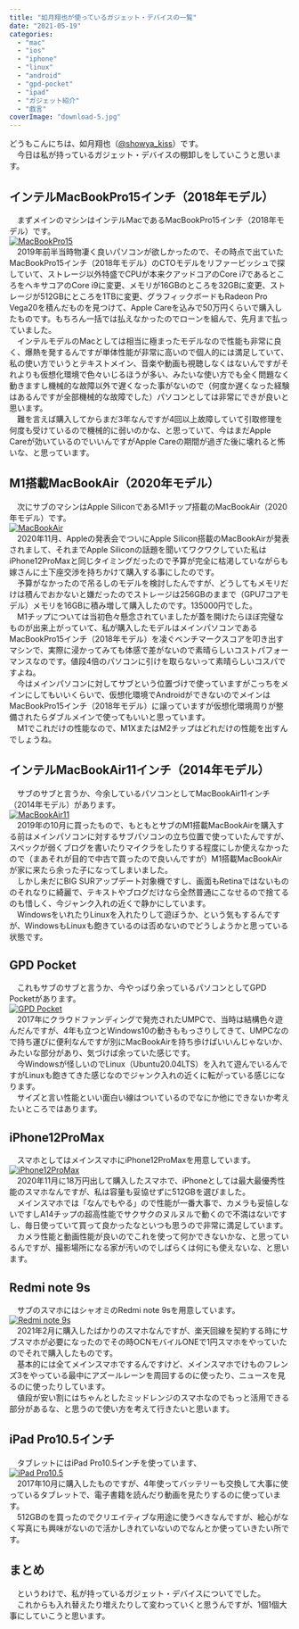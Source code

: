 ```yaml
---
title: "如月翔也が使っているガジェット・デバイスの一覧"
date: "2021-05-19"
categories: 
  - "mac"
  - "ios"
  - "iphone"
  - "linux"
  - "android"
  - "gpd-pocket"
  - "ipad"
  - "ガジェット紹介"
  - "戯言"
coverImage: "download-5.jpg"
---
```


どうもこんにちは、如月翔也（[@showya\_kiss](http://twitter.com/showya_kiss)）です。  
　今日は私が持っているガジェット・デバイスの棚卸しをしていこうと思います。  

## インテルMacBookPro15インチ（2018年モデル）

　まずメインのマシンはインテルMacであるMacBookPro15インチ（2018年モデル）です。  
[![MacBookPro15](images/download.jpg "MacBookPro15")](https://techblog.show-ya.blue/wp-content/uploads/download.jpg)  
　2019年前半当時物凄く良いパソコンが欲しかったので、その時点で出ていたMacBookPro15インチ（2018年モデル）のCTOモデルをリファービッシュで探していて、ストレージ以外特盛でCPUが本来クアッドコアのCore i7であるところをヘキサコアのCore i9に変更、メモリが16GBのところを32GBに変更、ストレージが512GBにところを1TBに変更、グラフィックボードもRadeon Pro Vega20を積んだものを見つけて、Apple Careを込みで50万円くらいで購入したものです。もちろん一括では払えなかったのでローンを組んで、先月まで払っていました。  
　インテルモデルのMacとしては相当に極まったモデルなので性能も非常に良く、爆熱を発するんですが単体性能が非常に高いので個人的には満足していて、私の使い方でいうとテキストメイン、音楽や動画も視聴しなくはないんですがそれよりも仮想化環境で色々いじるほうが多い、みたいな使い方でも全く問題なく動きますし機械的な故障以外で遅くなった事がないので（何度か遅くなった経験はあるんですが全部機械的な故障でした）パソコンとしては非常にできが良いと思います。  
　難を言えば購入してからまだ3年なんですが4回以上故障していて引取修理を何度も受けているので機械的に弱いのかな、と思っていて、今はまだApple Careが効いているのでいいんですがApple Careの期間が過ぎた後に壊れると怖いな、と思っています。  

## M1搭載MacBookAir（2020年モデル）

　次にサブのマシンはApple SiliconであるM1チップ搭載のMacBookAir（2020年モデル）です。  
[![MacBookAir](images/download-1.jpg "MacBookAir")](https://techblog.show-ya.blue/wp-content/uploads/download-1.jpg)  
　2020年11月、Appleの発表会でついにApple Silicon搭載のMacBookAirが発表されまして、それまでApple Siliconの話題を聞いてワクワクしていた私はiPhone12ProMaxと同じタイミングだったので予算が完全に枯渇していながらも嫁さんに土下座交渉を持ちかけて購入する事にしたのです。  
　予算がなかったので吊るしのモデルを検討したんですが、どうしてもメモリだけは積んでおかないと嫌だったのでストレージは256GBのままで（GPU7コアモデル）メモリを16GBに積み増して購入したのです。135000円でした。  
　M1チップについては当初色々懸念されていましたが蓋を開けたらほぼ完璧なものが出来上がっていて、私が購入したモデルはメインパソコンであるMacBookPro15インチ（2018年モデル）を凌ぐベンチマークスコアを叩き出すマシンで、実際に浸かってみても体感で差がないので素晴らしいコストパフォーマンスなのです。値段4倍のパソコンに引けを取らないって素晴らしいコスパですよね。  
　今はメインパソコンに対してサブという位置づけで使っていますがこっちをメインにしてもいいくらいで、仮想化環境でAndroidができないのでメインはMacBookPro15インチ（2018年モデル）に譲っていますが仮想化環境周りが整備されたらダブルメインで使ってもいいと思っています。  
　M1でこれだけの性能なので、M1XまたはM2チップはどれだけの性能を出すんでしょうね。  

## インテルMacBookAir11インチ（2014年モデル）

　サブのサブと言うか、今余しているパソコンとしてMacBookAir11インチ（2014年モデル）があります。  
[![MacBookAir11](images/download-2.jpg "MacBookAir11")](https://techblog.show-ya.blue/wp-content/uploads/download-2.jpg)  
　2019年の10月に買ったもので、もともとサブのM1搭載MacBookAirを購入する前はメインパソコンに対するサブパソコンの立ち位置で使っていたんですが、スペックが弱くブログを書いたりマイクラをしたりする程度にしか使えなかったので（まあそれが目的で中古で買ったので良いんですが）M1搭載MacBookAirが家に来たら余った子になってしまいました。  
　しかし未だにBIG SURアップデート対象機ですし、画面もRetinaではないもののそれなりに綺麗で、テキストやブログだけなら全然普通にこなせるので捨てるのも惜しく、今ジャンク入れの近くで静かにしています。  
　WindowsをいれたりLinuxを入れたりして遊ぼうか、という気もするんですが、WindowsもLinuxも飽きているのは否めないのでどうしようかと思っている状態です。  

## GPD Pocket

　これもサブのサブと言うか、今やっぱり余っているパソコンとしてGPD Pocketがあります。  
[![GPD Pocket](images/download-3.jpg "GPD Pocket")](https://techblog.show-ya.blue/wp-content/uploads/download-3.jpg)  
　2017年にクラウドファンディングで発売されたUMPCで、当時は結構色々遊んだんですが、4年も立つとWindows10の動きももっさりしてきて、UMPCなので持ち運びに便利なんですが別にMacBookAirを持ち歩けばいいんじゃないか、みたいな部分があり、気づけば余っていた感じです。  
　今Windowsが怪しいのでLinux（Ubuntu20.04LTS）を入れて遊んでいるんですがLinuxも飽きてきた感じなのでジャンク入れの近くに転がっている感じになります。  
　サイズと言い性能といい面白い線はついているのでなにか他にできないか考えたいところではあります。  

## iPhone12ProMax

　スマホとしてはメインスマホにiPhone12ProMaxを用意しています。  
[![iPhone12ProMax](images/images.jpg "iPhone12ProMax")](https://techblog.show-ya.blue/wp-content/uploads/images.jpg)  
　2020年11月に18万円出して購入したスマホで、iPhoneとしては最大最優秀性能のスマホなんですが、私は容量も妥協せずに512GBを選びました。  
　メインスマホでは「なんでもやる」ので性能が一番大事で、カメラも妥協しないですしA14チップの超高性能でサクサクのヌルヌルで動くので不満はないですし、毎日使っていて買って良かったなといつも思うので非常に満足しています。  
　カメラ性能と動画性能が良いのでこれを使って何かできないかな、と思っているんですが、撮影場所になる家が汚いのでしばらくは何にも使えないな、と思います。  

## Redmi note 9s

　サブのスマホにはシャオミのRedmi note 9sを用意しています。  
[![Redmi note 9s](images/images-1.jpg "Redmi note 9s")](https://techblog.show-ya.blue/wp-content/uploads/images-1.jpg)  
　2021年2月に購入したばかりのスマホなんですが、楽天回線を契約する時にサブスマホが必要になったのでその時OCNモバイルONEで1円スマホをやっていたのでそれで購入したものです。  
　基本的には全てメインスマホでするんですけど、メインスマホでけものフレンズ3をやっている最中にアズールレーンを周回するのに使ったり、ニュースを見るのに使ったりしています。  
　値段が安い割にはちゃんとしたミッドレンジのスマホなのでもっと活用できる部分があるな、と思うので使い方を考えて行きたいと思います。  

## iPad Pro10.5インチ

　タブレットにはiPad Pro10.5インチを使っています、  
[![iPad Pro10.5](images/download-4.jpg "iPad Pro10.5")](https://techblog.show-ya.blue/wp-content/uploads/download-4.jpg)  
　2017年10月に購入したものですが、4年使ってバッテリーも交換して大事に使っているタブレットで、電子書籍を読んだり動画を見たりするのに使っています。  
　512GBのを買ったのでクリエイティブな用途に使うべきなんですが、絵心がなく写真にも興味がないので活かしきれていないのでなんとか使っていきたい所です。  

## まとめ

　というわけで、私が持っているガジェット・デバイスについてでした。  
　これからも入れ替えたり増えたりして変わっていくと思うんですが、1個1個大事にしていこうと思います。
